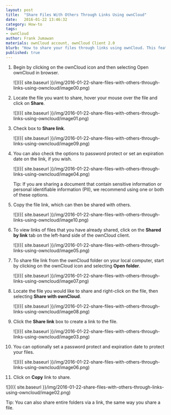 ```yaml
---
layout: post
title:  "Share Files With Others Through Links Using ownCloud"
date:   2016-01-22 13:46:32
category: How-to
tags:
- ownCloud
author: Frank Jumawan
materials: ownCloud account, ownCloud Client 2.0
blurb: "How to share your files through links using ownCloud. This feature is used when sharing your files on ownCloud to others outside of the COE."
published: true
---
```


1. Begin by clicking on the ownCloud icon and then selecting Open ownCloud in browser.

    ![]({{ site.baseurl }}/img/2016-01-22-share-files-with-others-through-links-using-owncloud/image00.png)

2. Locate the file you want to share, hover your mouse over the file and click on **Share**.

    ![]({{ site.baseurl }}/img/2016-01-22-share-files-with-others-through-links-using-owncloud/image01.png)

3. Check box to **Share link**.

    ![]({{ site.baseurl }}/img/2016-01-22-share-files-with-others-through-links-using-owncloud/image09.png)

4. You can also check the options to password protect or set an expiration date on the link, if you wish.

    ![]({{ site.baseurl }}/img/2016-01-22-share-files-with-others-through-links-using-owncloud/image04.png)

    Tip: If you are sharing a document that contain sensitive information or personal identifiable information (PII), we recommend using one or both of these options.

5. Copy the file link, which can then be shared with others.

    ![]({{ site.baseurl }}/img/2016-01-22-share-files-with-others-through-links-using-owncloud/image10.png)

6. To view links of files that you have already shared, click on the **Shared by link** tab on the left-hand side of the ownCloud client.

    ![]({{ site.baseurl }}/img/2016-01-22-share-files-with-others-through-links-using-owncloud/image05.png)

7. To share file link from the ownCloud folder on your local computer, start by clicking on the ownCloud icon and selecting **Open folder**.

    ![]({{ site.baseurl }}/img/2016-01-22-share-files-with-others-through-links-using-owncloud/image07.png)

8. Locate the file you would like to share and right-click on the file, then selecting **Share with ownCloud**.

    ![]({{ site.baseurl }}/img/2016-01-22-share-files-with-others-through-links-using-owncloud/image08.png)

9. Click the **Share link** box to create a link to the file.

    ![]({{ site.baseurl }}/img/2016-01-22-share-files-with-others-through-links-using-owncloud/image03.png)

10. You can optionally set a password protect and expiration date to protect your files.

    ![]({{ site.baseurl }}/img/2016-01-22-share-files-with-others-through-links-using-owncloud/image06.png)

11. Click on **Copy** link to share.

   ![]({{ site.baseurl }}/img/2016-01-22-share-files-with-others-through-links-using-owncloud/image02.png)

   Tip: You can also share entire folders via a link, the same way you share a file.
